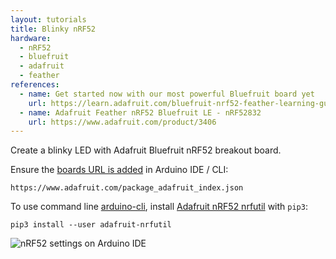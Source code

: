 ```yaml
---
layout: tutorials
title: Blinky nRF52
hardware:
  - nRF52
  - bluefruit
  - adafruit
  - feather
references:
  - name: Get started now with our most powerful Bluefruit board yet
    url: https://learn.adafruit.com/bluefruit-nrf52-feather-learning-guide/introduction
  - name: Adafruit Feather nRF52 Bluefruit LE - nRF52832
    url: https://www.adafruit.com/product/3406
---
```


Create a blinky LED with Adafruit Bluefruit nRF52 breakout board.

Ensure the [boards URL is added](https://learn.sparkfun.com/tutorials/installing-arduino-ide/board-add-ons-with-arduino-board-manager) in Arduino IDE / CLI:

```
https://www.adafruit.com/package_adafruit_index.json
```

To use command line [arduino-cli](https://github.com/arduino/arduino-cli), install [Adafruit nRF52 nrfutil](https://github.com/adafruit/Adafruit_nRF52_nrfutil) with `pip3`:

```
pip3 install --user adafruit-nrfutil
```

<img src="{{ site.url }}/assets/images/tutorials/blinky-nrf52-arduino-settings.png" alt="nRF52 settings on Arduino IDE">
